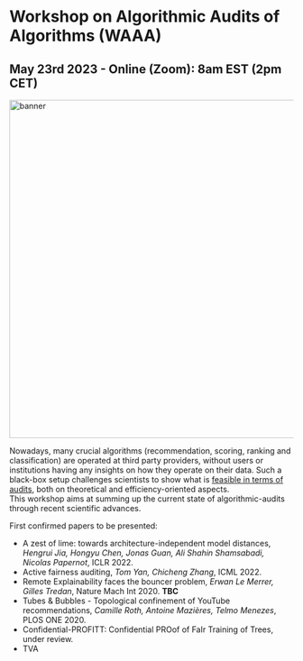 # Workshop on Algorithmic Audits of Algorithms (WAAA)
## May 23rd 2023 - Online (Zoom): 8am EST (2pm CET) 

<img src="https://github.com/erwanlemerrer/awesome-audit-algorithms/blob/main/resources/audit.png" width="600" alt="banner" class="center">

Nowadays, many crucial algorithms (recommendation, scoring, ranking and classification) are operated at third party providers, without users or institutions having any insights on how they operate on their data. Such a black-box setup challenges scientists to show what is [feasible in terms of audits](https://github.com/erwanlemerrer/awesome-audit-algorithms), both on theoretical and efficiency-oriented aspects.\
This workshop aims at summing up the current state of algorithmic-audits through recent scientific advances.

First confirmed papers to be presented:
 - A zest of lime: towards architecture-independent model distances, *Hengrui Jia, Hongyu Chen, Jonas Guan, Ali Shahin Shamsabadi, Nicolas Papernot*, ICLR 2022.
 - Active fairness auditing, *Tom Yan, Chicheng Zhang*, ICML 2022.
 - Remote Explainability faces the bouncer problem, *Erwan Le Merrer, Gilles Tredan*, Nature Mach Int 2020. **TBC**
 - Tubes & Bubbles - Topological confinement of YouTube recommendations, *Camille Roth, Antoine Mazières, Telmo Menezes*, PLOS ONE 2020. 
 - Confidential-PROFITT: Confidential PROof of FaIr Training of Trees, under review.
 - TVA
